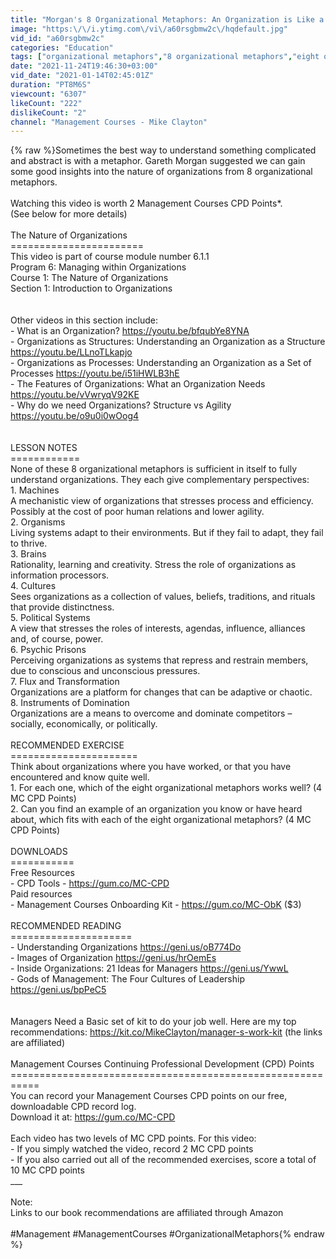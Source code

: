 ```yaml
---
title: "Morgan's 8 Organizational Metaphors: An Organization is Like a..."
image: "https:\/\/i.ytimg.com\/vi\/a60rsgbmw2c\/hqdefault.jpg"
vid_id: "a60rsgbmw2c"
categories: "Education"
tags: ["organizational metaphors","8 organizational metaphors","eight organizational metaphors"]
date: "2021-11-24T19:46:30+03:00"
vid_date: "2021-01-14T02:45:01Z"
duration: "PT8M6S"
viewcount: "6307"
likeCount: "222"
dislikeCount: "2"
channel: "Management Courses - Mike Clayton"
---
```

{% raw %}Sometimes the best way to understand something complicated and abstract is with a metaphor. Gareth Morgan suggested we can gain some good insights into the nature of organizations from 8 organizational metaphors. <br /><br />Watching this video is worth 2 Management Courses CPD Points*.<br />(See below for more details)<br /><br />The Nature of Organizations<br />=======================<br />This video is part of course module number 6.1.1<br /> Program 6: Managing within Organizations<br /> Course 1: The Nature of Organizations<br /> Section 1: Introduction to Organizations<br /><br /><br />Other videos in this section include:<br />- What is an Organization? <a rel="nofollow" target="blank" href="https://youtu.be/bfqubYe8YNA">https://youtu.be/bfqubYe8YNA</a><br />- Organizations as Structures: Understanding an Organization as a Structure <a rel="nofollow" target="blank" href="https://youtu.be/LLnoTLkapjo">https://youtu.be/LLnoTLkapjo</a><br />- Organizations as Processes: Understanding an Organization as a Set of Processes <a rel="nofollow" target="blank" href="https://youtu.be/i51iHWLB3hE">https://youtu.be/i51iHWLB3hE</a><br />- The Features of Organizations: What an Organization Needs <a rel="nofollow" target="blank" href="https://youtu.be/vVwryqV92KE">https://youtu.be/vVwryqV92KE</a><br />- Why do we need Organizations? Structure vs Agility <a rel="nofollow" target="blank" href="https://youtu.be/o9u0i0wOog4">https://youtu.be/o9u0i0wOog4</a><br /><br /><br />LESSON NOTES<br />============<br />None of these 8 organizational metaphors is sufficient in itself to fully understand organizations. They each give complementary perspectives:<br />1. Machines<br />A mechanistic view of organizations that stresses process and efficiency. Possibly at the cost of poor human relations and lower agility.<br />2. Organisms<br />Living systems adapt to their environments. But if they fail to adapt, they fail to thrive.<br />3. Brains<br />Rationality, learning and creativity. Stress the role of organizations as information processors.<br />4. Cultures<br />Sees organizations as a collection of values, beliefs, traditions, and rituals that provide distinctness.<br />5. Political Systems<br />A view that stresses the roles of interests, agendas, influence, alliances and, of course, power. <br />6. Psychic Prisons<br />Perceiving organizations as systems that repress and restrain members, due to conscious and unconscious pressures.<br />7. Flux and Transformation<br />Organizations are a platform for changes that can be adaptive or chaotic.<br />8. Instruments of Domination<br />Organizations are a means to overcome and dominate competitors – socially, economically, or politically. <br /><br />RECOMMENDED EXERCISE<br />======================<br />Think about organizations where you have worked, or that you have encountered and know quite well. <br />1. For each one, which of the eight organizational metaphors works well? (4 MC CPD Points)<br />2. Can you find an example of an organization you know or have heard about, which fits with each of the eight organizational metaphors? (4 MC CPD Points)<br /><br />DOWNLOADS<br />===========<br />Free Resources <br /> - CPD Tools - <a rel="nofollow" target="blank" href="https://gum.co/MC-CPD">https://gum.co/MC-CPD</a><br />Paid resources<br /> - Management Courses Onboarding Kit - <a rel="nofollow" target="blank" href="https://gum.co/MC-ObK">https://gum.co/MC-ObK</a> ($3)<br /><br />RECOMMENDED READING<br />=====================<br />- Understanding Organizations <a rel="nofollow" target="blank" href="https://geni.us/oB774Do">https://geni.us/oB774Do</a><br />- Images of Organization <a rel="nofollow" target="blank" href="https://geni.us/hrOemEs">https://geni.us/hrOemEs</a><br />- Inside Organizations: 21 Ideas for Managers <a rel="nofollow" target="blank" href="https://geni.us/YwwL">https://geni.us/YwwL</a><br />- Gods of Management: The Four Cultures of Leadership <a rel="nofollow" target="blank" href="https://geni.us/bpPeC5">https://geni.us/bpPeC5</a><br /><br /><br />Managers Need a Basic set of kit to do your job well. Here are my top recommendations: <a rel="nofollow" target="blank" href="https://kit.co/MikeClayton/manager-s-work-kit">https://kit.co/MikeClayton/manager-s-work-kit</a> (the links are affiliated)<br /><br />Management Courses Continuing Professional Development (CPD) Points<br />===========================================================<br />You can record your Management Courses CPD points on our free, downloadable CPD record log.<br />Download it at: <a rel="nofollow" target="blank" href="https://gum.co/MC-CPD">https://gum.co/MC-CPD</a><br /><br />Each video has two levels of MC CPD points. For this video:<br />- If you simply watched the video, record 2 MC CPD points<br />- If you also carried out all of the recommended exercises, score a total of 10 MC CPD points<br />___<br /><br />Note:<br />Links to our book recommendations are affiliated through Amazon<br /><br />#Management #ManagementCourses #OrganizationalMetaphors{% endraw %}
